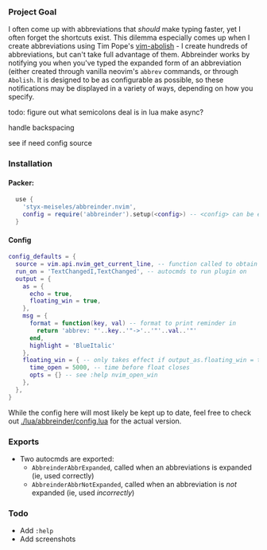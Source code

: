 
### Project Goal
I often come up with abbreviations that _should_ make typing faster, yet I often forget the shortcuts exist.
This dilemma especially comes up when I create abbreviations using Tim Pope's [vim-abolish](https://github.com/tpope/vim-abolish) - I create hundreds of abbreviations, but can't take full advantage of them.
Abbreinder works by notifying you when you've typed the expanded form of an abbreviation (either created through vanilla neovim's `abbrev` commands, or through `Abolish`. It is designed to be as configurable as possible, so these notifications may be displayed in a variety of ways, depending on how you specify.

todo: figure out what semicolons deal is in lua
make async?

handle backspacing

see if need config source

### Installation

#### Packer:
```lua
  use {
    'styx-meiseles/abbreinder.nvim',
    config = require('abbreinder').setup(<config>) -- <config> can be empty to stay with defaults
  }
```

#### Config
```lua
config_defaults = {
  source = vim.api.nvim_get_current_line, -- function called to obtain text to parse
  run_on = 'TextChangedI,TextChanged', -- autocmds to run plugin on
  output = {
    as = {
      echo = true,
      floating_win = true,
    },
    msg = {
      format = function(key, val) -- format to print reminder in
        return 'abbrev: "'..key..'"->'..'"'..val..'"'
      end,
      highlight = 'BlueItalic'
    },
    floating_win = { -- only takes effect if output_as.floating_win = true
      time_open = 5000, -- time before float closes
      opts = {} -- see :help nvim_open_win
    },
  },
}
```
While the config here will most likely be kept up to date, feel free to check out [./lua/abbreinder/config.lua](./lua/abbreinder/config.lua) for the actual version.

### Exports
+ Two autocmds are exported:
  + `AbbreinderAbbrExpanded`, called when an abbreviations is expanded (ie, used correctly)
  + `AbbreinderAbbrNotExpanded`, called when an abbreviation is _not_ expanded (ie, used _incorrectly_)


### Todo
+ Add `:help`
+ Add screenshots
